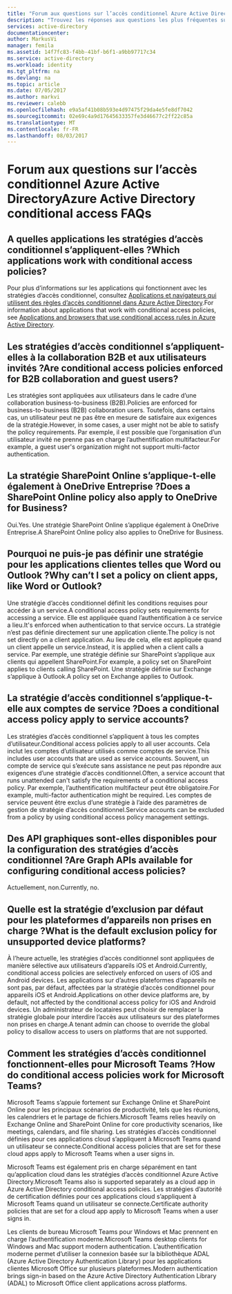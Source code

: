 ```yaml
---
title: "Forum aux questions sur l’accès conditionnel Azure Active Directory | Microsoft Docs"
description: "Trouvez les réponses aux questions les plus fréquentes sur l’accès conditionnel dans Azure Active Directory."
services: active-directory
documentationcenter: 
author: MarkusVi
manager: femila
ms.assetid: 14f7fc83-f4bb-41bf-b6f1-a9bb97717c34
ms.service: active-directory
ms.workload: identity
ms.tgt_pltfrm: na
ms.devlang: na
ms.topic: article
ms.date: 07/05/2017
ms.author: markvi
ms.reviewer: calebb
ms.openlocfilehash: e9a5af41b08b593e4d97475f29da4e5fe8df7042
ms.sourcegitcommit: 02e69c4a9d17645633357fe3d46677c2ff22c85a
ms.translationtype: MT
ms.contentlocale: fr-FR
ms.lasthandoff: 08/03/2017
---
```

# <a name="azure-active-directory-conditional-access-faqs"></a><span data-ttu-id="29eab-103">Forum aux questions sur l’accès conditionnel Azure Active Directory</span><span class="sxs-lookup"><span data-stu-id="29eab-103">Azure Active Directory conditional access FAQs</span></span>

## <a name="which-applications-work-with-conditional-access-policies"></a><span data-ttu-id="29eab-104">A quelles applications les stratégies d’accès conditionnel s’appliquent-elles ?</span><span class="sxs-lookup"><span data-stu-id="29eab-104">Which applications work with conditional access policies?</span></span>

<span data-ttu-id="29eab-105">Pour plus d’informations sur les applications qui fonctionnent avec les stratégies d’accès conditionnel, consultez [Applications et navigateurs qui utilisent des règles d’accès conditionnel dans Azure Active Directory](active-directory-conditional-access-supported-apps.md).</span><span class="sxs-lookup"><span data-stu-id="29eab-105">For information about applications that work with conditional access policies, see [Applications and browsers that use conditional access rules in Azure Active Directory](active-directory-conditional-access-supported-apps.md).</span></span>

## <a name="are-conditional-access-policies-enforced-for-b2b-collaboration-and-guest-users"></a><span data-ttu-id="29eab-106">Les stratégies d’accès conditionnel s’appliquent-elles à la collaboration B2B et aux utilisateurs invités ?</span><span class="sxs-lookup"><span data-stu-id="29eab-106">Are conditional access policies enforced for B2B collaboration and guest users?</span></span>

<span data-ttu-id="29eab-107">Les stratégies sont appliquées aux utilisateurs dans le cadre d’une collaboration business-to-business (B2B).</span><span class="sxs-lookup"><span data-stu-id="29eab-107">Policies are enforced for business-to-business (B2B) collaboration users.</span></span> <span data-ttu-id="29eab-108">Toutefois, dans certains cas, un utilisateur peut ne pas être en mesure de satisfaire aux exigences de la stratégie.</span><span class="sxs-lookup"><span data-stu-id="29eab-108">However, in some cases, a user might not be able to satisfy the policy requirements.</span></span> <span data-ttu-id="29eab-109">Par exemple, il est possible que l’organisation d’un utilisateur invité ne prenne pas en charge l’authentification multifacteur.</span><span class="sxs-lookup"><span data-stu-id="29eab-109">For example, a guest user's organization might not support multi-factor authentication.</span></span> 



## <a name="does-a-sharepoint-online-policy-also-apply-to-onedrive-for-business"></a><span data-ttu-id="29eab-110">La stratégie SharePoint Online s’applique-t-elle également à OneDrive Entreprise ?</span><span class="sxs-lookup"><span data-stu-id="29eab-110">Does a SharePoint Online policy also apply to OneDrive for Business?</span></span>

<span data-ttu-id="29eab-111">Oui.</span><span class="sxs-lookup"><span data-stu-id="29eab-111">Yes.</span></span> <span data-ttu-id="29eab-112">Une stratégie SharePoint Online s’applique également à OneDrive Entreprise.</span><span class="sxs-lookup"><span data-stu-id="29eab-112">A SharePoint Online policy also applies to OneDrive for Business.</span></span>


## <a name="why-cant-i-set-a-policy-on-client-apps-like-word-or-outlook"></a><span data-ttu-id="29eab-113">Pourquoi ne puis-je pas définir une stratégie pour les applications clientes telles que Word ou Outlook ?</span><span class="sxs-lookup"><span data-stu-id="29eab-113">Why can’t I set a policy on client apps, like Word or Outlook?</span></span>

<span data-ttu-id="29eab-114">Une stratégie d’accès conditionnel définit les conditions requises pour accéder à un service.</span><span class="sxs-lookup"><span data-stu-id="29eab-114">A conditional access policy sets requirements for accessing a service.</span></span> <span data-ttu-id="29eab-115">Elle est appliquée quand l’authentification à ce service a lieu.</span><span class="sxs-lookup"><span data-stu-id="29eab-115">It's enforced when authentication to that service occurs.</span></span> <span data-ttu-id="29eab-116">La stratégie n’est pas définie directement sur une application cliente.</span><span class="sxs-lookup"><span data-stu-id="29eab-116">The policy is not set directly on a client application.</span></span> <span data-ttu-id="29eab-117">Au lieu de cela, elle est appliquée quand un client appelle un service.</span><span class="sxs-lookup"><span data-stu-id="29eab-117">Instead, it is applied when a client calls a service.</span></span> <span data-ttu-id="29eab-118">Par exemple, une stratégie définie sur SharePoint s’applique aux clients qui appellent SharePoint.</span><span class="sxs-lookup"><span data-stu-id="29eab-118">For example, a policy set on SharePoint applies to clients calling SharePoint.</span></span> <span data-ttu-id="29eab-119">Une stratégie définie sur Exchange s’applique à Outlook.</span><span class="sxs-lookup"><span data-stu-id="29eab-119">A policy set on Exchange applies to Outlook.</span></span>

## <a name="does-a-conditional-access-policy-apply-to-service-accounts"></a><span data-ttu-id="29eab-120">La stratégie d’accès conditionnel s’applique-t-elle aux comptes de service ?</span><span class="sxs-lookup"><span data-stu-id="29eab-120">Does a conditional access policy apply to service accounts?</span></span>

<span data-ttu-id="29eab-121">Les stratégies d’accès conditionnel s’appliquent à tous les comptes d’utilisateur.</span><span class="sxs-lookup"><span data-stu-id="29eab-121">Conditional access policies apply to all user accounts.</span></span> <span data-ttu-id="29eab-122">Cela inclut les comptes d’utilisateur utilisés comme comptes de service.</span><span class="sxs-lookup"><span data-stu-id="29eab-122">This includes user accounts that are used as service accounts.</span></span> <span data-ttu-id="29eab-123">Souvent, un compte de service qui s’exécute sans assistance ne peut pas répondre aux exigences d’une stratégie d’accès conditionnel.</span><span class="sxs-lookup"><span data-stu-id="29eab-123">Often, a service account that runs unattended can't satisfy the requirements of a conditional access policy.</span></span> <span data-ttu-id="29eab-124">Par exemple, l’authentification multifacteur peut être obligatoire.</span><span class="sxs-lookup"><span data-stu-id="29eab-124">For example, multi-factor authentication might be required.</span></span> <span data-ttu-id="29eab-125">Les comptes de service peuvent être exclus d’une stratégie à l’aide des paramètres de gestion de stratégie d’accès conditionnel.</span><span class="sxs-lookup"><span data-stu-id="29eab-125">Service accounts can be excluded from a policy by using conditional access policy management settings.</span></span> 

## <a name="are-graph-apis-available-for-configuring-conditional-access-policies"></a><span data-ttu-id="29eab-126">Des API graphiques sont-elles disponibles pour la configuration des stratégies d’accès conditionnel ?</span><span class="sxs-lookup"><span data-stu-id="29eab-126">Are Graph APIs available for configuring conditional access policies?</span></span>

<span data-ttu-id="29eab-127">Actuellement, non.</span><span class="sxs-lookup"><span data-stu-id="29eab-127">Currently, no.</span></span> 

## <a name="what-is-the-default-exclusion-policy-for-unsupported-device-platforms"></a><span data-ttu-id="29eab-128">Quelle est la stratégie d’exclusion par défaut pour les plateformes d’appareils non prises en charge ?</span><span class="sxs-lookup"><span data-stu-id="29eab-128">What is the default exclusion policy for unsupported device platforms?</span></span>

<span data-ttu-id="29eab-129">À l’heure actuelle, les stratégies d’accès conditionnel sont appliquées de manière sélective aux utilisateurs d’appareils iOS et Android.</span><span class="sxs-lookup"><span data-stu-id="29eab-129">Currently, conditional access policies are selectively enforced on users of iOS and Android devices.</span></span> <span data-ttu-id="29eab-130">Les applications sur d’autres plateformes d’appareils ne sont pas, par défaut, affectées par la stratégie d’accès conditionnel pour appareils iOS et Android.</span><span class="sxs-lookup"><span data-stu-id="29eab-130">Applications on other device platforms are, by default, not affected by the conditional access policy for iOS and Android devices.</span></span> <span data-ttu-id="29eab-131">Un administrateur de locataires peut choisir de remplacer la stratégie globale pour interdire l’accès aux utilisateurs sur des plateformes non prises en charge.</span><span class="sxs-lookup"><span data-stu-id="29eab-131">A tenant admin can choose to override the global policy to disallow access to users on platforms that are not supported.</span></span>


## <a name="how-do-conditional-access-policies-work-for-microsoft-teams"></a><span data-ttu-id="29eab-132">Comment les stratégies d’accès conditionnel fonctionnent-elles pour Microsoft Teams ?</span><span class="sxs-lookup"><span data-stu-id="29eab-132">How do conditional access policies work for Microsoft Teams?</span></span>  

<span data-ttu-id="29eab-133">Microsoft Teams s’appuie fortement sur Exchange Online et SharePoint Online pour les principaux scénarios de productivité, tels que les réunions, les calendriers et le partage de fichiers.</span><span class="sxs-lookup"><span data-stu-id="29eab-133">Microsoft Teams relies heavily on Exchange Online and SharePoint Online for core productivity scenarios, like meetings, calendars, and file sharing.</span></span> <span data-ttu-id="29eab-134">Les stratégies d’accès conditionnel définies pour ces applications cloud s’appliquent à Microsoft Teams quand un utilisateur se connecte.</span><span class="sxs-lookup"><span data-stu-id="29eab-134">Conditional access policies that are set for these cloud apps apply to Microsoft Teams when a user signs in.</span></span>

<span data-ttu-id="29eab-135">Microsoft Teams est également pris en charge séparément en tant qu’application cloud dans les stratégies d’accès conditionnel Azure Active Directory.</span><span class="sxs-lookup"><span data-stu-id="29eab-135">Microsoft Teams also is supported separately as a cloud app in Azure Active Directory conditional access policies.</span></span> <span data-ttu-id="29eab-136">Les stratégies d’autorité de certification définies pour ces applications cloud s’appliquent à Microsoft Teams quand un utilisateur se connecte.</span><span class="sxs-lookup"><span data-stu-id="29eab-136">Certificate authority policies that are set for a cloud app apply to Microsoft Teams when a user signs in.</span></span>

<span data-ttu-id="29eab-137">Les clients de bureau Microsoft Teams pour Windows et Mac prennent en charge l’authentification moderne.</span><span class="sxs-lookup"><span data-stu-id="29eab-137">Microsoft Teams desktop clients for Windows and Mac support modern authentication.</span></span> <span data-ttu-id="29eab-138">L’authentification moderne permet d’utiliser la connexion basée sur la bibliothèque ADAL (Azure Active Directory Authentication Library) pour les applications clientes Microsoft Office sur plusieurs plateformes.</span><span class="sxs-lookup"><span data-stu-id="29eab-138">Modern authentication brings sign-in based on the Azure Active Directory Authentication Library (ADAL) to Microsoft Office client applications across platforms.</span></span> 